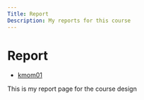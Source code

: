 ```yaml
---
Title: Report
Description: My reports for this course
---
```


Report
=====================

* [kmom01](report/kmom01)


This is my report page for the course design
